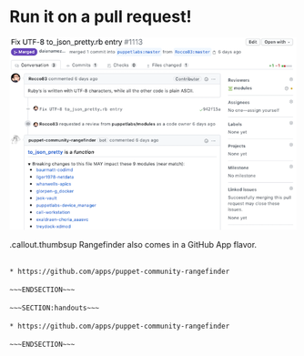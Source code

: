 <!SLIDE >
# Run it on a pull request!

![Rangefinder webhook](/_images/rangefinder_github_app.png)

.callout.thumbsup Rangefinder also comes in a GitHub App flavor.

~~~SECTION:notes~~~

* https://github.com/apps/puppet-community-rangefinder

~~~ENDSECTION~~~

~~~SECTION:handouts~~~

* https://github.com/apps/puppet-community-rangefinder

~~~ENDSECTION~~~
